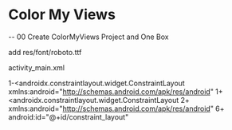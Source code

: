 ﻿# Color My Views

-- 00 Create ColorMyViews Project and One Box

add res/font/roboto.ttf

activity_main.xml

1-<androidx.constraintlayout.widget.ConstraintLayout xmlns:android="http://schemas.android.com/apk/res/android"
1+<androidx.constraintlayout.widget.ConstraintLayout
2+    xmlns:android="http://schemas.android.com/apk/res/android"
6+    android:id="@+id/constraint_layout"
